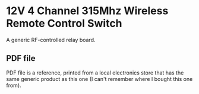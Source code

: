 # 12V 4 Channel 315Mhz Wireless Remote Control Switch

A generic RF-controlled relay board.

## PDF file

PDF file is a reference, printed from a local electronics store that has the
same generic product as this one (I can't remember where I bought this one
from).
